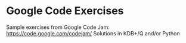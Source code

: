 # Google Code Exercises

Sample exercises from Google Code Jam: https://code.google.com/codejam/
Solutions in KDB+/Q and/or Python

